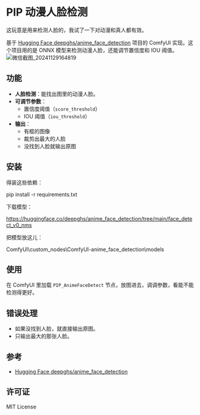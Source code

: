 # PIP 动漫人脸检测

这玩意是用来检测人脸的，我试了一下对动漫和真人都有效。

基于 [Hugging Face deepghs/anime_face_detection](https://huggingface.co/deepghs/anime_face_detection) 项目的 ComfyUI 实现。这个项目用的是 ONNX 模型来检测动漫人脸，还能调节置信度和 IOU 阈值。
![微信截图_20241129164819](https://github.com/user-attachments/assets/28d28635-157d-447f-862f-79b65259dcf1)

## 功能

- **人脸检测**：能找出图里的动漫人脸。
- **可调节参数**：
  - 置信度阈值（`score_threshold`）
  - IOU 阈值（`iou_threshold`）
- **输出**：
  - 有框的图像
  - 裁剪出最大的人脸
  - 没找到人脸就输出原图

## 安装

得装这些依赖：

pip install -r requirements.txt

下载模型：

https://huggingface.co/deepghs/anime_face_detection/tree/main/face_detect_v0_nms

把模型放这儿：

ComfyUI\custom_nodes\ComfyUI-anime_face_detection\models

## 使用

在 ComfyUI 里加载 `PIP_AnimeFaceDetect` 节点，放图进去，调调参数，看能不能检测得更好。

## 错误处理

- 如果没找到人脸，就直接输出原图。
- 只输出最大的那张人脸。

## 参考

- [Hugging Face deepghs/anime_face_detection](https://huggingface.co/deepghs/anime_face_detection)

## 许可证

MIT License
